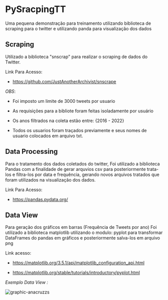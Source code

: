 # PySracpingTT
Uma pequena demonstração para treinamento utilizando biblioteca de scraping para o twitter e utilizando panda para visualização dos dados

## Scraping ##

Utilizado a biblioteca "snscrap" para realizar o scraping
de dados do Twitter.

Link Para Acesso: 
- https://github.com/JustAnotherArchivist/snscrape

_OBS_:

- Foi imposto um limite de 3000 tweets por usuario

- As requisições para a bibliote foram feitas isoladamente por usuário

- Os anos filtrados na coleta estão entre: {2016 - 2022}

- Todos os usuarios foram traçados previamente e seus nomes de usuario colocados em arquivo txt.

## Data Processing ##

Para o tratamento dos dados coletados do twitter,
Foi utilizado a biblioteca Pandas com a finalidade de
gerar arquvios csv para posteriormente trata-los e filtra-los
por data e frequência, gerando novos arquivos tratados que foram
utilizados na visualização dos dados.

Link Para Acesso:

- https://pandas.pydata.org/


## Data View ##

Para geração dos gráficos em barras (Frequência de Tweets por ano)
Foi utilizado a biblioteca  matplotlib utilizando o modulo:
pyplot para transformar DataFrames do pandas em gráficos
e posteriormente salva-los em arquivo png

Link acesso:
- https://matplotlib.org/3.5.1/api/matplotlib_configuration_api.html


- https://matplotlib.org/stable/tutorials/introductory/pyplot.html

_Exemplo Data View :_

![graphic-anacruzzs](https://user-images.githubusercontent.com/91917320/197568326-a0f1d65f-9098-4ef0-bc58-1a7f1bca0365.png)


